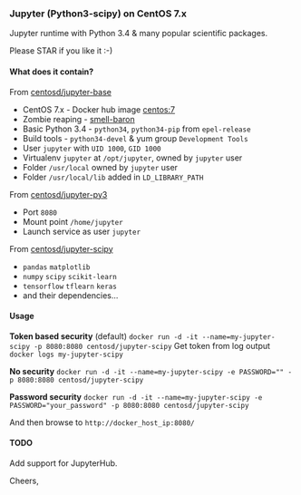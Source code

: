 ###  Jupyter (Python3-scipy) on CentOS 7.x

Jupyter runtime with Python 3.4 & many popular scientific packages.

Please STAR if you like it :-)

#### What does it contain?

From [centosd/jupyter-base](https://hub.docker.com/r/centosd/jupyter-base/)

* CentOS 7.x - Docker hub image [centos:7](https://hub.docker.com/_/centos/)
* Zombie reaping - [smell-baron](https://github.com/ohjames/smell-baron)
* Basic Python 3.4 - `python34`, `python34-pip` from `epel-release`
* Build tools - `python34-devel` & yum group `Development Tools`
* User `jupyter` with `UID 1000`, `GID 1000`
* Virtualenv `jupyter` at `/opt/jupyter`, owned by `jupyter` user
* Folder `/usr/local` owned by `jupyter` user
* Folder `/usr/local/lib` added in `LD_LIBRARY_PATH`

From [centosd/jupyter-py3](https://hub.docker.com/r/centosd/jupyter-py3/)

* Port `8080`
* Mount point `/home/jupyter`
* Launch service as user `jupyter`

From [centosd/jupyter-scipy](https://hub.docker.com/r/centosd/jupyter-scipy/)

* `pandas` `matplotlib`
* `numpy` `scipy` `scikit-learn`
* `tensorflow` `tflearn` `keras`
* and their dependencies...

#### Usage

**Token based security** (default)
`docker run -d -it --name=my-jupyter-scipy -p 8080:8080 centosd/jupyter-scipy`
Get token from log output
`docker logs my-jupyter-scipy`

**No security**
`docker run -d -it --name=my-jupyter-scipy -e PASSWORD="" -p 8080:8080 centosd/jupyter-scipy`

**Password security**
`docker run -d -it --name=my-jupyter-scipy -e PASSWORD="your_password" -p 8080:8080 centosd/jupyter-scipy`

And then browse to `http://docker_host_ip:8080/`

#### TODO

Add support for JupyterHub.

Cheers,
